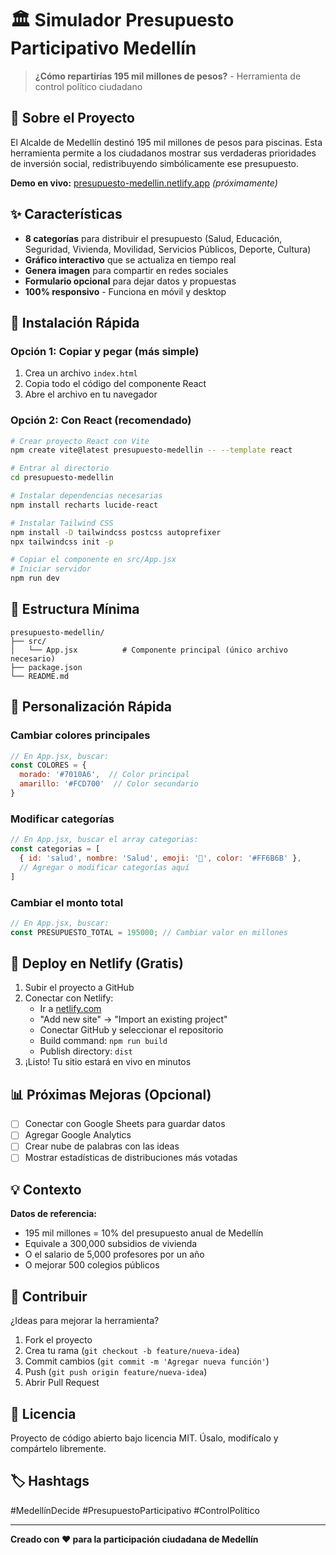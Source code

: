 # 🏛️ Simulador Presupuesto Participativo Medellín

> **¿Cómo repartirías 195 mil millones de pesos?** - Herramienta de control político ciudadano

## 🎯 Sobre el Proyecto

El Alcalde de Medellín destinó 195 mil millones de pesos para piscinas. Esta herramienta permite a los ciudadanos mostrar sus verdaderas prioridades de inversión social, redistribuyendo simbólicamente ese presupuesto.

**Demo en vivo:** [presupuesto-medellin.netlify.app](https://presupuesto-medellin.netlify.app) *(próximamente)*

## ✨ Características

- **8 categorías** para distribuir el presupuesto (Salud, Educación, Seguridad, Vivienda, Movilidad, Servicios Públicos, Deporte, Cultura)
- **Gráfico interactivo** que se actualiza en tiempo real
- **Genera imagen** para compartir en redes sociales
- **Formulario opcional** para dejar datos y propuestas
- **100% responsivo** - Funciona en móvil y desktop

## 🚀 Instalación Rápida

### Opción 1: Copiar y pegar (más simple)

1. Crea un archivo `index.html`
2. Copia todo el código del componente React
3. Abre el archivo en tu navegador

### Opción 2: Con React (recomendado)

```bash
# Crear proyecto React con Vite
npm create vite@latest presupuesto-medellin -- --template react

# Entrar al directorio
cd presupuesto-medellin

# Instalar dependencias necesarias
npm install recharts lucide-react

# Instalar Tailwind CSS
npm install -D tailwindcss postcss autoprefixer
npx tailwindcss init -p

# Copiar el componente en src/App.jsx
# Iniciar servidor
npm run dev
```

## 📁 Estructura Mínima

```
presupuesto-medellin/
├── src/
│   └── App.jsx          # Componente principal (único archivo necesario)
├── package.json
└── README.md
```

## 🎨 Personalización Rápida

### Cambiar colores principales
```javascript
// En App.jsx, buscar:
const COLORES = {
  morado: '#7010A6',  // Color principal
  amarillo: '#FCD700'  // Color secundario
}
```

### Modificar categorías
```javascript
// En App.jsx, buscar el array categorias:
const categorias = [
  { id: 'salud', nombre: 'Salud', emoji: '🏥', color: '#FF6B6B' },
  // Agregar o modificar categorías aquí
]
```

### Cambiar el monto total
```javascript
// En App.jsx, buscar:
const PRESUPUESTO_TOTAL = 195000; // Cambiar valor en millones
```

## 🚢 Deploy en Netlify (Gratis)

1. Subir el proyecto a GitHub
2. Conectar con Netlify:
   - Ir a [netlify.com](https://netlify.com)
   - "Add new site" → "Import an existing project"
   - Conectar GitHub y seleccionar el repositorio
   - Build command: `npm run build`
   - Publish directory: `dist`
3. ¡Listo! Tu sitio estará en vivo en minutos

## 📊 Próximas Mejoras (Opcional)

- [ ] Conectar con Google Sheets para guardar datos
- [ ] Agregar Google Analytics
- [ ] Crear nube de palabras con las ideas
- [ ] Mostrar estadísticas de distribuciones más votadas

## 💡 Contexto

**Datos de referencia:**
- 195 mil millones = 10% del presupuesto anual de Medellín
- Equivale a 300,000 subsidios de vivienda
- O el salario de 5,000 profesores por un año
- O mejorar 500 colegios públicos

## 🤝 Contribuir

¿Ideas para mejorar la herramienta? 
1. Fork el proyecto
2. Crea tu rama (`git checkout -b feature/nueva-idea`)
3. Commit cambios (`git commit -m 'Agregar nueva función'`)
4. Push (`git push origin feature/nueva-idea`)
5. Abrir Pull Request

## 📝 Licencia

Proyecto de código abierto bajo licencia MIT. Úsalo, modifícalo y compártelo libremente.

## 🏷️ Hashtags

#MedellínDecide #PresupuestoParticipativo #ControlPolítico

---

**Creado con ❤️ para la participación ciudadana de Medellín**
